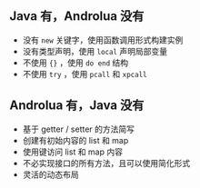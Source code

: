 ## Java 有，Androlua 没有
* 没有 `new` 关键字，使用函数调用形式构建实例
* 没有类型声明，使用 `local` 声明局部变量
* 不使用 `{}` ，使用 `do end` 结构
* 不使用 `try` ，使用 `pcall` 和 `xpcall`


## Androlua 有，Java 没有
* 基于 getter / setter 的方法简写
* 创建有初始内容的 list 和 map
* 使用键访问 list 和 map 内容
* 不必实现接口的所有方法，且可以使用简化形式
* 灵活的动态布局

